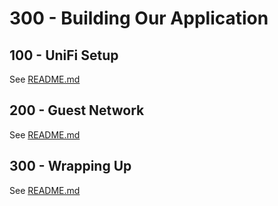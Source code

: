 # 300 - Building Our Application

## 100 - UniFi Setup

See [README.md](./100/README.md)

## 200 - Guest Network

See [README.md](./200/README.md)

## 300 - Wrapping Up

See [README.md](./300/README.md)
